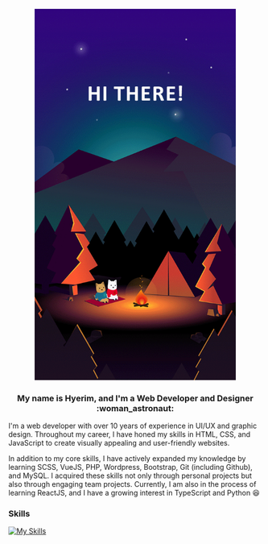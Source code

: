 <!-- # Hi there 👋 -->

<p align="center">
  <img width="400px" height="auto" src="/img/hello.gif" />
</p>
<h3 align="center">My name is Hyerim, and I'm a Web Developer and Designer :woman_astronaut:</h3>

<p>
I'm a web developer with over 10 years of experience in UI/UX and graphic design. Throughout my career, I have honed my skills in HTML, CSS, and JavaScript to create visually appealing and user-friendly websites.

In addition to my core skills, I have actively expanded my knowledge by learning SCSS, VueJS, PHP, Wordpress, Bootstrap, Git (including Github), and MySQL. I acquired these skills not only through personal projects but also through engaging team projects. Currently, I am also in the process of learning ReactJS, and I have a growing interest in TypeScript and Python :laughing:
</p>

### Skills

[![My Skills](https://skillicons.dev/icons?i=js,html,css,wasm)](https://skillicons.dev)

<!--
**hyerim511/hyerim511** is a ✨ _special_ ✨ repository because its `README.md` (this file) appears on your GitHub profile.

Here are some ideas to get you started:

- 🔭 I’m currently working on ...
- 🌱 I’m currently learning ...
- 👯 I’m looking to collaborate on ...
- 🤔 I’m looking for help with ...
- 💬 Ask me about ...
- 📫 How to reach me: ...
- 😄 Pronouns: ...
- ⚡ Fun fact: ...
-->
